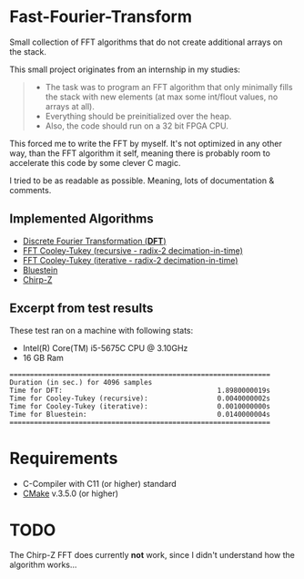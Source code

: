 # Fast-Fourier-Transform
Small collection of FFT algorithms that do not create additional arrays on the stack.

This small project originates from an internship in my studies:

>- The task was to program an FFT algorithm that only minimally fills the stack with new elements (at max some int/flout values, no arrays at all).
>- Everything should be preinitialized over the heap.
>- Also, the code should run on a 32 bit FPGA CPU.

This forced me to write the FFT by myself. It's not optimized in any other way, than the FFT algorithm it self, meaning there is probably room to accelerate this code by some clever C magic.

I tried to be as readable as possible. Meaning, lots of documentation & comments.

## Implemented Algorithms

- [Discrete Fourier Transformation (**DFT**)](https://en.wikipedia.org/wiki/Discrete_Fourier_transform)
- [FFT Cooley-Tukey (recursive - radix-2 decimation-in-time)](https://en.wikipedia.org/wiki/Cooley%E2%80%93Tukey_FFT_algorithm)
- [FFT Cooley-Tukey (iterative - radix-2 decimation-in-time)](https://en.wikipedia.org/wiki/Cooley%E2%80%93Tukey_FFT_algorithm)
- [Bluestein](https://en.wikipedia.org/wiki/Chirp_Z-transform#Bluestein's_algorithm)
- [Chirp-Z](https://en.wikipedia.org/wiki/Chirp_Z-transform)

## Excerpt from test results

These test ran on a machine with following stats:
- Intel(R) Core(TM) i5-5675C CPU @ 3.10GHz
- 16 GB Ram

```
================================================================
Duration (in sec.) for 4096 samples
Time for DFT:                                      1.8980000019s
Time for Cooley-Tukey (recursive):                 0.0040000002s
Time for Cooley-Tukey (iterative):                 0.0010000000s
Time for Bluestein:                                0.0140000004s
================================================================
```

# Requirements

- C-Compiler with C11 (or higher) standard
- [CMake](https://cmake.org/) v.3.5.0 (or higher)

# TODO

The Chirp-Z FFT does currently **not** work, since I didn't understand how the algorithm works...
